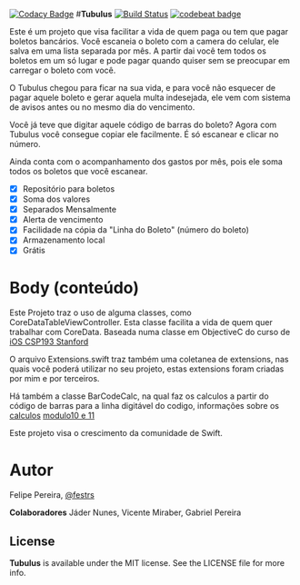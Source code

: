 [![Codacy Badge](https://api.codacy.com/project/badge/Grade/9dfda652476c4a8b92325b21d0bf6549)](https://www.codacy.com/app/festrs/Tubulus?utm_source=github.com&utm_medium=referral&utm_content=festrs/Tubulus&utm_campaign=badger)
#**Tubulus**  [![Build Status](https://travis-ci.org/festrs/Tubulus.svg?branch=master)](https://travis-ci.org/festrs/Tubulus) [![codebeat badge](https://codebeat.co/badges/89fb165f-b746-47ef-b36d-c0b8b455be03)](https://codebeat.co/projects/github-com-festrs-tubulus)


Este é um projeto que visa facilitar a vida de quem paga ou tem que pagar boletos bancários. Você escaneia o boleto com a camera do celular, ele salva em uma lista separada por mês. A partir dai você tem todos os boletos em um só lugar e pode pagar quando quiser sem se preocupar em carregar o boleto com você. 

O Tubulus chegou para ficar na sua vida, e para você não esquecer de pagar aquele boleto e gerar aquela multa indesejada, ele vem com sistema de avisos antes ou no mesmo dia do vencimento.

Você já teve que digitar aquele código de barras do boleto? Agora com Tubulus você consegue copiar ele facilmente. É só escanear e clicar no número.

Ainda conta com o acompanhamento dos gastos por mês, pois ele soma todos os boletos que você escanear.

- [x] Repositório para boletos
- [x] Soma dos valores
- [x] Separados Mensalmente
- [x] Alerta de vencimento
- [x] Facilidade na cópia da "Linha do Boleto" (número do boleto)
- [x] Armazenamento local
- [x] Grátis

# Body (conteúdo)

Este Projeto traz o uso de alguma classes, como CoreDataTableViewController. Esta classe facilita a vida
de quem quer trabalhar com CoreData. Baseada numa classe em ObjectiveC do curso de [iOS CSP193 Stanford](http://www.stanford.edu/class/cs193p/cgi-bin/drupal/)

O arquivo Extensions.swift traz também uma coletanea de extensions, nas quais você poderá utilizar no seu projeto, estas extensions foram criadas por mim e por terceiros. 

Há também a classe BarCodeCalc, na qual faz os calculos a partir do código de barras para a linha digitável do codigo, informações sobre os [calculos](http://boletobancario-codigodebarras.blogspot.com.br/2010/03/desvendando-os-segredos-do-boleto.html)  [modulo10 e 11](https://pt.wikipedia.org/wiki/D%C3%ADgito_verificador)  

Este projeto visa o crescimento da comunidade de Swift.

# Autor

Felipe Pereira, [@festrs](https://github.com/festrs)

**Colaboradores** Jáder Nunes, Vicente Miraber, Gabriel Pereira

## License

**Tubulus** is available under the MIT license. See the LICENSE file for more info.